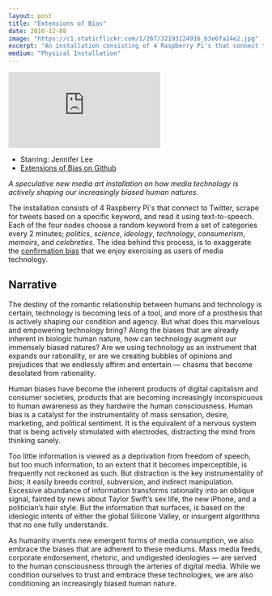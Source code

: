 ```yaml
---
layout: post
title: "Extensions of Bias"
date: 2016-12-08
image: "https://c1.staticflickr.com/1/267/32193124916_b3e6fa24e2.jpg"
excerpt: "An installation consisting of 4 Raspberry Pi's that connect to Twitter. A speculative new media art installation on how media technology is actively shaping our increasingly biased human natures."
medium: "Physical Installation"
---
```


<iframe src="https://player.vimeo.com/video/195355551/?color=9CBEF2" frameborder="0" webkitallowfullscreen mozallowfullscreen allowfullscreen></iframe>

- Starring: Jennifer Lee
- [Extensions of Bias on Github](https://github.com/mbrav/bias)

*A speculative new media art installation on how media technology is actively shaping our increasingly biased human natures.*

The installation consists of 4 Raspberry Pi's that connect to Twitter, scrape for tweets based on a specific keyword, and read it using text-to-speech. Each of the four nodes choose a random keyword from a set of categories every 2 minutes; *politics*, *science*, *ideology*, *technology*, *consumerism*, *memoirs*, and *celebreties*. The idea behind this process, is to exaggerate the [confirmation bias](https://en.wikipedia.org/wiki/Confirmation_bias) that we enjoy exercising as users of media technology.  

## Narrative

The destiny of the romantic relationship between humans and technology is certain, technology is becoming less of a tool, and more of a prosthesis that is actively shaping our condition and agency. But what does this marvelous and empowering technology bring? Along the biases that are already inherent in biologic human nature, how can technology augment our immensely biased natures? Are we using technology as an instrument that expands our rationality, or are we creating bubbles of opinions and prejudices that we endlessly affirm and entertain — chasms that become desolated from rationality.

Human biases have become the inherent products of digital capitalism and consumer societies, products that are becoming increasingly inconspicuous to human awareness as they hardwire the human consciousness. Human bias is a catalyst for the instrumentality of mass sensation, desire, marketing, and political sentiment. It is the equivalent of a nervous system that is being actively stimulated with electrodes, distracting the mind from thinking sanely.

Too little information is viewed as a deprivation from freedom of speech, but too much information, to an extent that it becomes imperceptible, is frequently not reckoned as such. But distraction is the key instrumentality of *bias*; it easily breeds control, subversion, and indirect manipulation. Excessive abundance of information transforms rationality into an oblique signal, fainted by news about Taylor Swift’s sex life, the new iPhone, and a politician’s hair style. But the information that surfaces, is based on the ideologic intents of either the global Silicone Valley, or insurgent algorithms that no one fully understands.

As humanity invents new emergent forms of media consumption, we also embrace the biases that are adherent to these mediums. Mass media feeds, corporate endorsement, rhetoric, and undigested ideologies — are served to the human consciousness through the arteries of digital media. While we condition ourselves to trust and embrace these technologies, we are also conditioning an increasingly biased human nature.
